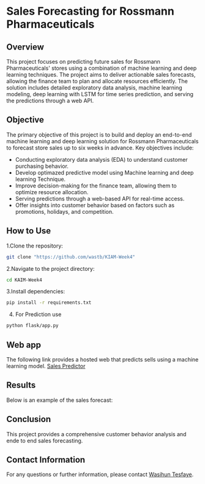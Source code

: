 # Sales Forecasting for Rossmann Pharmaceuticals 

## Overview

This project focuses on predicting future sales for Rossmann Pharmaceuticals' stores using a combination of machine learning and deep learning techniques. The project aims to deliver actionable sales forecasts, allowing the finance team to plan and allocate resources efficiently. The solution includes detailed exploratory data analysis, machine learning modeling, deep learning with LSTM for time series prediction, and serving the predictions through a web API.

## Objective

The primary objective of this project is to build and deploy an end-to-end machine learning and deep learning solution for Rossmann Pharmaceuticals to forecast store sales up to six weeks in advance. Key objectives include:

- Conducting exploratory data analysis (EDA) to understand customer purchasing behavior.
- Develop optimazed predictive model using Machine learning and deep learning Technique.
- Improve decision-making for the finance team, allowing them to optimize resource allocation.
- Serving predictions through a web-based API for real-time access.
- Offer insights into customer behavior based on factors such as promotions, holidays, and competition.
 
## How to Use

1.Clone the repository:

```bash
git clone "https://github.com/wastb/KIAM-Week4"
```

2.Navigate to the project directory:

```bash
cd KAIM-Week4
```

3.Install dependencies:

```bash
pip install -r requirements.txt
```
4. For Prediction use
```bash
python flask/app.py
```
## Web app
The following link provides a hosted web that predicts sells using a machine learning model.
[Sales Predictor](https://kiam-week4-5.onrender.com/)

## Results
Below is an example of the sales forecast:


## Conclusion

This project provides a comprehensive customer behavior analysis and ende to end sales forecasting.
## Contact Information

For any questions or further information, please contact [Wasihun Tesfaye](mailto:wasihunpersonal@gmail.com).
